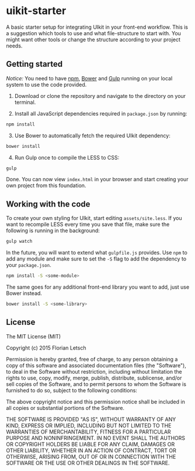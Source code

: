 # uikit-starter

A basic starter setup for integrating UIkit in your front-end workflow. This is a suggestion which tools to use and what file-structure to start with. You might want other tools or change the structure according to your project needs.

## Getting started

*Notice:* You need to have [npm](https://www.npmjs.com/), [Bower](http://bower.io/) and [Gulp](http://gulpjs.com/) running on your local system to use the code provided.

1. Download or clone the repository and navigate to the directory on your terminal.

2. Install all JavaScript dependencies required in `package.json` by running:

```sh
npm install
```

3. Use Bower to automatically fetch the required UIkit dependency:

```sh
bower install
```

4. Run Gulp once to compile the LESS to CSS:  

```sh
gulp
```

Done. You can now view `index.html` in your browser and start creating your own project from this foundation.

## Working with the code

To create your own styling for UIkit, start editing `assets/site.less`. If you want to recompile LESS every time you save that file, make sure the following is running in the background:

```sh
gulp watch
```

In the future, you will want to extend what `gulpfile.js` provides. Use `npm` to add any module and make sure to set the `-S` flag to add the dependency to your `package.json`.

```sh
npm install -S <some-module>
```

The same goes for any additional front-end library you want to add, just use Bower instead.

```sh
bower install -S <some-library>
```

## License

The MIT License (MIT)

Copyright (c) 2015 Florian Letsch

Permission is hereby granted, free of charge, to any person obtaining a copy
of this software and associated documentation files (the "Software"), to deal
in the Software without restriction, including without limitation the rights
to use, copy, modify, merge, publish, distribute, sublicense, and/or sell
copies of the Software, and to permit persons to whom the Software is
furnished to do so, subject to the following conditions:

The above copyright notice and this permission notice shall be included in
all copies or substantial portions of the Software.

THE SOFTWARE IS PROVIDED "AS IS", WITHOUT WARRANTY OF ANY KIND, EXPRESS OR
IMPLIED, INCLUDING BUT NOT LIMITED TO THE WARRANTIES OF MERCHANTABILITY,
FITNESS FOR A PARTICULAR PURPOSE AND NONINFRINGEMENT. IN NO EVENT SHALL THE
AUTHORS OR COPYRIGHT HOLDERS BE LIABLE FOR ANY CLAIM, DAMAGES OR OTHER
LIABILITY, WHETHER IN AN ACTION OF CONTRACT, TORT OR OTHERWISE, ARISING FROM,
OUT OF OR IN CONNECTION WITH THE SOFTWARE OR THE USE OR OTHER DEALINGS IN
THE SOFTWARE.